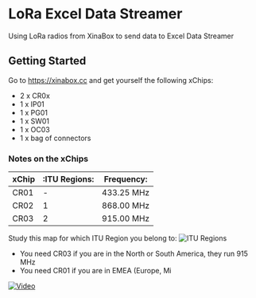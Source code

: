 # LoRa Excel Data Streamer
Using LoRa radios from XinaBox to send data to Excel Data Streamer

## Getting Started

Go to https://xinabox.cc and get yourself the following xChips:
- 2 x CR0x
- 1 x IP01
- 1 x PG01
- 1 x SW01
- 1 x OC03
- 1 x bag of connectors

### Notes on the xChips

xChip|:ITU Regions:|Frequency: 
---|---|---
CR01|-|433.25 MHz
CR02|1|868.00 MHz
CR03|2|915.00 MHz

Study this map for which ITU Region you belong to:
![ITU Regions](https://en.wikipedia.org/wiki/ITU_Region#/media/File:International_Telecommunication_Union_regions_with_dividing_lines.svg "ITU Regions")

- You need CR03 if you are in the North or South America, they run 915 MHz
- You need CR01 if you are in EMEA (Europe, Mi

[![Video](http://img.youtube.com/vi/YOUTUBE_VIDEO_ID_HERE/0.jpg)](http://xib.one/bg)



